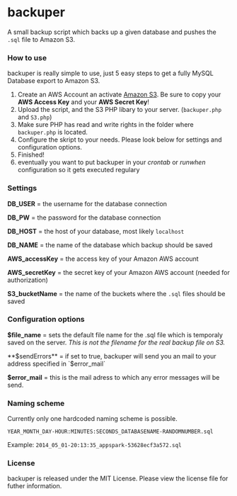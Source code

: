 # backuper

A small backup script which backs up a given database and pushes the `.sql` file to Amazon S3.
### How to use
backuper is really simple to use, just 5 easy steps to get a fully MySQL Database export to Amazon S3.

1. Create an AWS Account an activate [Amazon S3](http://aws.amazon.com/de/s3/). Be sure to copy your **AWS Access Key** and your **AWS Secret Key**!
2. Upload the script, and the S3 PHP libary to your server. (`backuper.php` and `S3.php`)
3. Make sure PHP has read and write rights in the folder where `backuper.php` is located.
4. Configure the skript to your needs. Please look below for settings and configuration options.
5. Finished!
6. eventually you want to put backuper in your *crontab* or *runwhen* configuration so it gets executed regulary 

### Settings
**DB_USER** = the username for the database connection

**DB_PW** = the password for the database connection

**DB_HOST** = the host of your database, most likely `localhost`

**DB_NAME** = the name of the database which backup should be saved


**AWS_accessKey** = the access key of your Amazon AWS account

**AWS_secretKey** = the secret key of your Amazon AWS account (needed for authorization)

**S3_bucketName** = the name of the buckets where the `.sql` files should be saved

### Configuration options

**$file_name** = sets the default file name for the .sql file which is temporaly saved on the server. *This is not the filename for the real backup file on S3.*

**$sendErrors** = if set to true, backuper will send you an mail to your address specified in `$error_mail`

**$error_mail** = this is the mail adress to which any error messages will be send.

### Naming scheme
Currently only one hardcoded naming scheme is possible.

`YEAR_MONTH_DAY-HOUR:MINUTES:SECONDS_DATABASENAME-RANDOMNUMBER.sql`

Example:
`2014_05_01-20:13:35_appspark-53628ecf3a572.sql`

### License
backuper is released under the MIT License. Please view the license file for futher information.